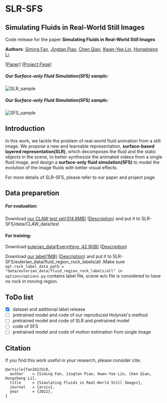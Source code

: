 # SLR-SFS

## Simulating Fluids in Real-World Still Images 

Code release for the paper **Simulating Fluids in Real-World Still Images**

**Authors**: [Siming Fan](https://simon3dv.github.io/), [Jingtan Piao](#), [Chen Qian](https://scholar.google.com/citations?user=AerkT0YAAAAJ&hl=en), [Kwan-Yee Lin](https://kwanyeelin.github.io/),  [Hongsheng Li](http://www.ee.cuhk.edu.hk/~hsli/).

[[Paper](#)] [[Project Page](https://SimulatingFluids.github.io/)]

##### Our Surface-only Fluid Simulation(SFS) sample:

![SLR_sample](https://user-images.githubusercontent.com/56864061/163476834-4fb912ec-4afc-4bb4-911c-97744cdb6ea6.gif) 

##### Our Surface-only Fluid Simulation(SFS) sample:

![SFS_sample](https://user-images.githubusercontent.com/56864061/163478052-97f47118-8c73-423c-bede-4b014e99ea67.gif)

## Introduction
In this work, we tackle the problem of real-world fluid animation from a still image.  We propose a new and learnable representation, **surface-based layered representation(SLR)**, which decomposes the fluid and the static objects in the scene, to better synthesize the animated videos from a single fluid image. and design a **surface-only fluid simulation(SFS)** to model the evolution of the image fluids with better visual effects.

For more details of SLR-SFS, please refer to our paper and project page.

## Data preparetion
##### For evaluation:

Download [our CLAW test set(314.8MB)](https://drive.google.com/file/d/178y3M96fvYwmzZU-ngMosBBOrbJ-tDe-/view?usp=sharing) ([Description](https://slr-sfs.github.io/dataset/)) and put it to SLR-SFS/data/CLAW_data/test

#### For training:

Download [eulerian_data(Everything, 42.9GB)](https://drive.google.com/file/d/19f2PsKEaeAmspd1ceGkOEMhZsZNquZyF/view) ([Description](https://eulerian.cs.washington.edu/dataset/))

Download [our label(1MB)](https://drive.google.com/file/d/1WDvHbkVn-CwWXjCAZItBnUAmSvbfaed9/view) ([Description](https://slr-sfs.github.io/dataset/)) and put it to SLR-SFS/eulerian_data/fluid_region_rock_labels/all
.Make sure `opt.rock_label_data_path = "data/eulerian_data/fluid_region_rock_labels/all" in options/options.py` contains label file, scene w/o file is considered to have no rock in moving region.


 
## ToDo list
- [x] dataset and addtional label release
- [ ] pretrained model and code of our reproduced Holynski's method
- [ ] pretrained model and code of SLR and pretrained model
- [ ] code of SFS
- [ ] pretrained model and code of motion estimation from single image

## Citation
If you find this work useful in your research, please consider cite:
```
@article{fan2022SLR,
  author    = {Siming Fan, Jingtan Piao, Kwan-Yee Lin, Chen Qian, Hongsheng Li},
  title     = {Simulating Fluids in Real-World Still Images},
  journal   = {arxiv},
  year      = {2022},
}
``` 


